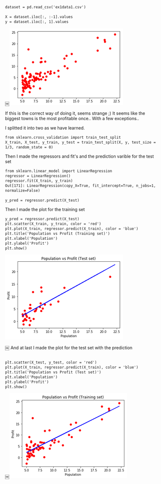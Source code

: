 ```

dataset = pd.read_csv('ex1data1.csv')

X = dataset.iloc[:, :-1].values
y = dataset.iloc[:, 1].values

```

￼![The plot](https://github.com/ToneSyvertsen/Statistical-Learning/blob/master/exercises/exercise1/plot_ex1.png)

If this is the correct way of doing it, seems strange ;)
It seems like the biggest towns is the most profitable once..
With a few exceptions..


I splitted it into two as we have learned.

```
from sklearn.cross_validation import train_test_split
X_train, X_test, y_train, y_test = train_test_split(X, y, test_size = 1/3, random_state = 0)
```

Then I made the regressors and fit's and the prediction varible for the test set
```
from sklearn.linear_model import LinearRegression
regressor = LinearRegression()
regressor.fit(X_train, y_train)
Out[171]: LinearRegression(copy_X=True, fit_intercept=True, n_jobs=1, normalize=False)

y_pred = regressor.predict(X_test)

```
Then I made the plot for the training set

```
y_pred = regressor.predict(X_test)
plt.scatter(X_train, y_train, color = 'red')
plt.plot(X_train, regressor.predict(X_train), color = 'blue')
plt.title('Population vs Profit (Training set)')
plt.xlabel('Population')
plt.ylabel('Profit')
plt.show()

```
![Test](https://github.com/ToneSyvertsen/Statistical-Learning/blob/master/exercises/exercise1/ex1_test_set.png)

￼
And at last I made the plot for the test set with the prediction

```

plt.scatter(X_test, y_test, color = 'red')
plt.plot(X_train, regressor.predict(X_train), color = 'blue')
plt.title('Population vs Profit (Test set)')
plt.xlabel('Population')
plt.ylabel('Profit')
plt.show() 

```

￼![Training](https://github.com/ToneSyvertsen/Statistical-Learning/blob/master/exercises/exercise1/ex1_trainingset.png)


